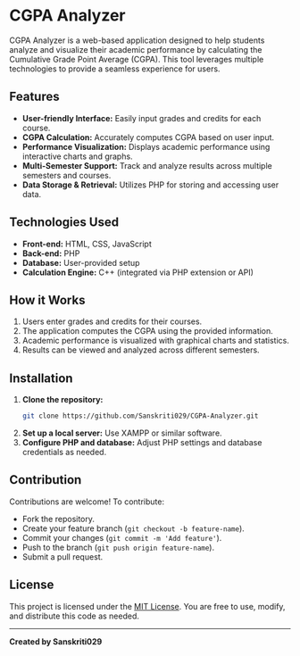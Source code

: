 # CGPA Analyzer

CGPA Analyzer is a web-based application designed to help students analyze and visualize their academic performance by calculating the Cumulative Grade Point Average (CGPA). This tool leverages multiple technologies to provide a seamless experience for users.

## Features

- **User-friendly Interface:** Easily input grades and credits for each course.
- **CGPA Calculation:** Accurately computes CGPA based on user input.
- **Performance Visualization:** Displays academic performance using interactive charts and graphs.
- **Multi-Semester Support:** Track and analyze results across multiple semesters and courses.
- **Data Storage & Retrieval:** Utilizes PHP for storing and accessing user data.

## Technologies Used

- **Front-end:** HTML, CSS, JavaScript
- **Back-end:** PHP
- **Database:** User-provided setup
- **Calculation Engine:** C++ (integrated via PHP extension or API)

## How it Works

1. Users enter grades and credits for their courses.
2. The application computes the CGPA using the provided information.
3. Academic performance is visualized with graphical charts and statistics.
4. Results can be viewed and analyzed across different semesters.

## Installation

1. **Clone the repository:**
   ```sh
   git clone https://github.com/Sanskriti029/CGPA-Analyzer.git
   ```
2. **Set up a local server:** Use XAMPP or similar software.
3. **Configure PHP and database:** Adjust PHP settings and database credentials as needed.

## Contribution

Contributions are welcome! To contribute:
- Fork the repository.
- Create your feature branch (`git checkout -b feature-name`).
- Commit your changes (`git commit -m 'Add feature'`).
- Push to the branch (`git push origin feature-name`).
- Submit a pull request.

## License

This project is licensed under the [MIT License](LICENSE). You are free to use, modify, and distribute this code as needed.

---
**Created by Sanskriti029**
